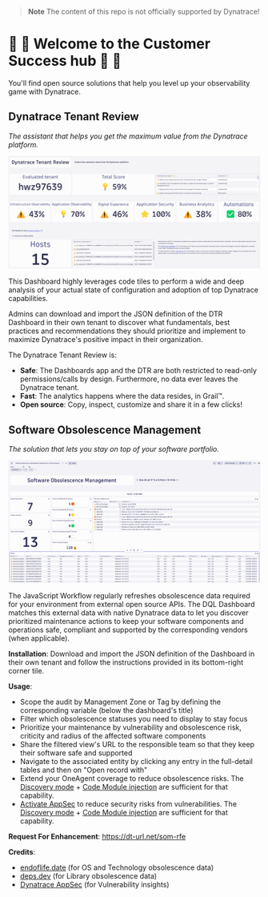 > **Note**
> The content of this repo is not officially supported by Dynatrace!

# :tada: :tada: Welcome to the Customer Success hub :tada: :tada:

You'll find open source solutions that help you level up your observability game with Dynatrace.


## Dynatrace Tenant Review
*The assistant that helps you get the maximum value from the Dynatrace platform.*

![Dynatrace Tenant Review](https://github.com/dynatrace-oss/CustomerSuccess/blob/main/Dynatrace%20Tenant%20Review/screenshot.png "Dynatrace Tenant Review")

This Dashboard highly leverages code tiles to perform a wide and deep analysis of your actual state of configuration and adoption of top Dynatrace capabilities.

Admins can download and import the JSON definition of the DTR Dashboard in their own tenant to discover what fundamentals, best practices and recommendations they should prioritize and implement to maximize Dynatrace's positive impact in their organization.

The Dynatrace Tenant Review is:
 - **Safe**: The Dashboards app and the DTR are both restricted to read-only permissions/calls by design. Furthermore, no data ever leaves the Dynatrace tenant.
 - **Fast**: The analytics happens where the data resides, in Grail™.
 - **Open source**: Copy, inspect, customize and share it in a few clicks!

## Software Obsolescence Management
*The solution that lets you stay on top of your software portfolio.*

![Software Obsolescence Management](https://github.com/dynatrace-oss/CustomerSuccess/blob/main/Software%20Obsolescence%20Management/screenshot.png "Software Obsolescence Management")

The JavaScript Workflow regularly refreshes obsolescence data required for your environment from external open source APIs. The DQL Dashboard matches this external data with native Dynatrace data to let you discover prioritized maintenance actions to keep your software components and operations safe, compliant and supported by the corresponding vendors (when applicable).

**Installation**: Download and import the JSON definition of the Dashboard in their own tenant and follow the instructions provided in its bottom-right corner tile.

**Usage**:
- Scope the audit by Management Zone or Tag by defining the corresponding variable (below the dashboard's title)
- Filter which obsolescence statuses you need to display to stay focus
- Prioritize your maintenance by vulnerability and obsolescence risk, criticity and radius of the affected software components
- Share the filtered view's URL to the responsible team so that they keep their software safe and supported
- Navigate to the associated entity by clicking any entry in the full-detail tables and then on "Open record with"
- Extend your OneAgent coverage to reduce obsolescence risks. The [Discovery mode](https://www.dynatrace.com/platform/infrastructure-observability/foundation-and-discovery/) + [Code Module injection](https://docs.dynatrace.com/docs/observe/infrastructure-monitoring/hosts/monitoring-modes#code-module-injection) are sufficient for that capability.
- [Activate AppSec](https://docs.dynatrace.com/docs/secure/application-security/application-protection) to reduce security risks from vulnerabilities. The [Discovery mode](https://www.dynatrace.com/platform/infrastructure-observability/foundation-and-discovery/) + [Code Module injection](https://docs.dynatrace.com/docs/observe/infrastructure-monitoring/hosts/monitoring-modes#code-module-injection) are sufficient for that capability.

**Request For Enhancement**: https://dt-url.net/som-rfe

**Credits**:
- [endoflife.date](https://endoflife.date) (for OS and Technology obsolescence data)
- [deps.dev](https://deps.dev) (for Library obsolescence data)
- [Dynatrace AppSec](https://docs.dynatrace.com/docs/secure/application-security/vulnerability-analytics/vulnerabilities) (for Vulnerability insights)
